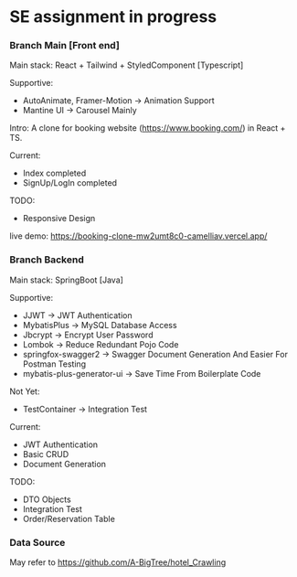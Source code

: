 # SE assignment in progress

### Branch Main [Front end]

Main stack: React + Tailwind + StyledComponent [Typescript]

Supportive:
- AutoAnimate, Framer-Motion -> Animation Support
- Mantine UI -> Carousel Mainly

Intro: A clone for booking website (https://www.booking.com/) in React + TS.

Current:
- Index completed
- SignUp/LogIn completed

TODO:
- Responsive Design

live demo: https://booking-clone-mw2umt8c0-camelliav.vercel.app/

### Branch Backend

Main stack: SpringBoot [Java]

Supportive: 
- JJWT -> JWT Authentication
- MybatisPlus -> MySQL Database Access
- Jbcrypt -> Encrypt User Password
- Lombok -> Reduce Redundant Pojo Code
- springfox-swagger2 -> Swagger Document Generation And Easier For Postman Testing
- mybatis-plus-generator-ui -> Save Time From Boilerplate Code

Not Yet:
- TestContainer -> Integration Test

Current:
- JWT Authentication
- Basic CRUD
- Document Generation

TODO:
- DTO Objects
- Integration Test
- Order/Reservation Table

### Data Source

May refer to https://github.com/A-BigTree/hotel_Crawling
